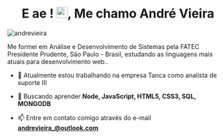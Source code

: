 <h1 align="center">E ae !   <img src="https://raw.githubusercontent.com/kaueMarques/kaueMarques/master/hi.gif" width="25px">, Me chamo André Vieira</h1>

<p align="left"> <img src="https://komarev.com/ghpvc/?username=dehvieira" alt="andrevieira" /> </p>

<p align="left"> Me formei em Análise e Desenvolvimento de Sistemas pela FATEC Presidente Prudente, São Paulo - Brasil, estudando as linguagens mais atuais para desenvolvimento web..
</p>

- 🔭 Atualmente estou trabalhando na empresa Tanca como analista de suporte III

- 🌱 Buscando aprender **Node, JavaScript, HTML5, CSS3, SQL, MONGODB**

- 📫 Entre em contato comigo através do e-mail **andrevieira_@outlook.com**
